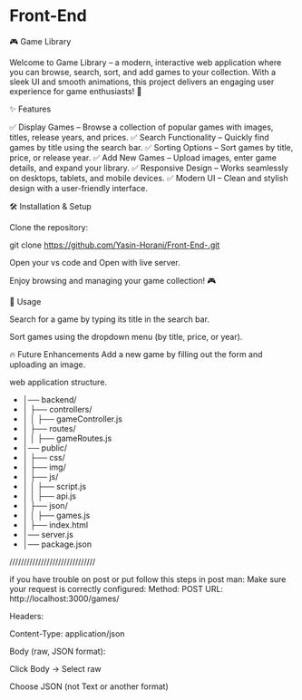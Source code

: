 # Front-End

🎮 Game Library

Welcome to Game Library – a modern, interactive web application where you can browse, search, sort, and add games to your collection. With a sleek UI and smooth animations, this project delivers an engaging user experience for game enthusiasts! 🚀

✨ Features

✅ Display Games – Browse a collection of popular games with images, titles, release years, and prices.
✅ Search Functionality – Quickly find games by title using the search bar.
✅ Sorting Options – Sort games by title, price, or release year.
✅ Add New Games – Upload images, enter game details, and expand your library.
✅ Responsive Design – Works seamlessly on desktops, tablets, and mobile devices.
✅ Modern UI – Clean and stylish design with a user-friendly interface.

🛠️ Installation & Setup

Clone the repository:

git clone https://github.com/Yasin-Horani/Front-End-.git

Open your vs code and Open with live server.

Enjoy browsing and managing your game collection! 🎮

📌 Usage

Search for a game by typing its title in the search bar.

Sort games using the dropdown menu (by title, price, or year).

🔥 Future Enhancements
Add a new game by filling out the form and uploading an image.

web application structure.
- │── backend/
- │   ├── controllers/
- │   │   ├── gameController.js
- │   ├── routes/
- │   │   ├── gameRoutes.js
- │── public/
- │   ├── css/
- │   ├── img/
- │   ├── js/
- │   │   ├── script.js
- │   │   ├── api.js
- │   ├── json/
- │   │   ├── games.js
- │   ├── index.html
- │── server.js
- │── package.json

//////////////////////////////

if you have trouble on post or put follow this steps in post man:
Make sure your request is correctly configured:
Method: POST
URL: http://localhost:3000/games/

Headers:

Content-Type: application/json

Body (raw, JSON format):

Click Body → Select raw

Choose JSON (not Text or another format)



